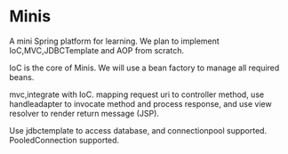 # Minis

A mini Spring platform for learning. We plan to implement IoC,MVC,JDBCTemplate and AOP from scratch.

IoC is the core of Minis. We will use a bean factory to manage all required beans.

mvc,integrate with IoC. mapping request uri to controller method,
use handleadapter to invocate method and process response,
and use view resolver to render return message (JSP). 

Use jdbctemplate to access database, and connectionpool supported.
PooledConnection supported.